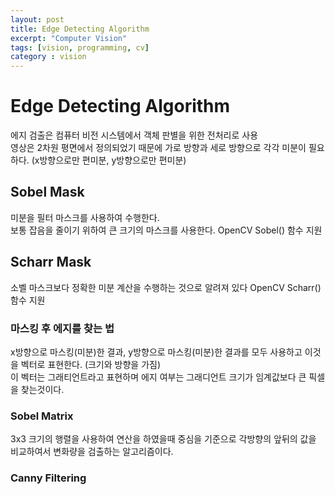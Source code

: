 ```yaml
---
layout: post
title: Edge Detecting Algorithm
excerpt: "Computer Vision"
tags: [vision, programming, cv]
category : vision
---
```



# Edge Detecting Algorithm

에지 검출은 컴퓨터 비전 시스템에서 객체 판별을 위한 전처리로 사용  
영상은 2차원 평면에서 정의되었기 때문에 가로 방향과 세로 방향으로 각각   미분이 필요하다. (x방향으로만 편미분, y방향으로만 편미분)

## Sobel Mask
미분을 필터 마스크를 사용하여 수행한다.  
보통 잡음을 줄이기 위하여 큰 크기의 마스크를 사용한다. 
OpenCV Sobel() 함수 지원

## Scharr Mask
소벨 마스크보다 정확한 미분 계산을 수행하는 것으로 알려져 있다 OpenCV Scharr() 함수 지원


### 마스킹 후 에지를 찾는 법
x방향으로 마스킹(미분)한 결과, y방향으로 마스킹(미분)한 결과를 모두 사용하고 이것을 벡터로 표현한다. (크기와 방향을 가짐)  
이 벡터는 그래티언트라고 표현하며 에지 여부는 그래디언트 크기가 임계값보다  큰 픽셀을 찾는것이다.


### Sobel Matrix

3x3 크기의 행렬을 사용하여 연산을 하였을때 중심을 기준으로 각방향의 앞뒤의 값을 비교하여서
변화량을 검출하는 알고리즘이다.

### Canny Filtering
